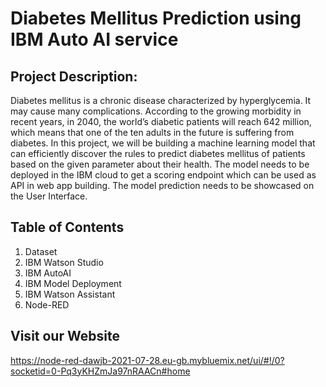 # Diabetes Mellitus Prediction using IBM Auto AI service

## Project Description:

Diabetes mellitus is a chronic disease characterized by hyperglycemia. It may cause many complications. According to the growing morbidity in recent years, in 2040, the world’s diabetic patients will reach 642 million, which means that one of the ten adults in the future is suffering from diabetes.
In this project, we will be building a machine learning model that can efficiently discover the rules to predict diabetes mellitus of patients based on the given parameter about their health. The model needs to be deployed in the IBM cloud to get a scoring endpoint which can be used as API in web app building. The model prediction needs to be showcased on the User Interface.

## Table of Contents

1. Dataset
2. IBM Watson Studio
3. IBM AutoAI
4. IBM Model Deployment
5. IBM Watson Assistant
6. Node-RED

## Visit our Website

https://node-red-dawjb-2021-07-28.eu-gb.mybluemix.net/ui/#!/0?socketid=0-Pq3yKHZmJa97nRAACn#home
